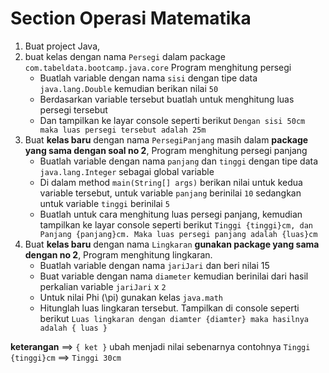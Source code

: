 # Section Operasi Matematika

1. Buat project Java, 
2. buat kelas dengan nama `Persegi` dalam package `com.tabeldata.bootcamp.java.core` Program menghitung persegi
    - Buatlah variable dengan nama `sisi` dengan tipe data `java.lang.Double` kemudian berikan nilai `50`
    - Berdasarkan variable tersebut buatlah untuk menghitung luas persegi tersebut
    - Dan tampilkan ke layar console seperti berikut `Dengan sisi 50cm maka luas persegi tersebut adalah 25m`
3. Buat **kelas baru** dengan nama `PersegiPanjang` masih dalam **package yang sama dengan soal no 2**, Program menghitung persegi panjang
    - Buatlah variable dengan nama `panjang` dan `tinggi` dengan tipe data `java.lang.Integer` sebagai global variable
    - Di dalam method `main(String[] args)` berikan nilai untuk kedua variable tersebut, untuk variable `panjang` berinilai `10` sedangkan untuk variable `tinggi` berinilai `5`
    - Buatlah untuk cara menghitung luas persegi panjang, kemudian tampilkan ke layar console seperti berikut `Tinggi {tinggi}cm, dan Panjang {panjang}cm. Maka luas persegi panjang adalah {luas}cm`
4. Buat **kelas baru** dengan nama `Lingkaran` **gunakan package yang sama dengan no 2**, Program menghitung lingkaran.
    - Buatlah variable dengan nama `jariJari` dan beri nilai 15
    - Buat variable dengan nama `diameter` kemudian berinilai dari hasil perkalian variable `jariJari` x `2`
    - Untuk nilai Phi (\pi) gunakan kelas `java.math`
    - Hitunglah luas lingkaran tersebut. Tampilkan di console seperti berikut `Luas lingkaran dengan diamter {diamter} maka hasilnya adalah { luas }`
  
**keterangan** ==> `{ ket }` ubah menjadi nilai sebenarnya contohnya `Tinggi {tinggi}cm` ==> `Tinggi 30cm`
